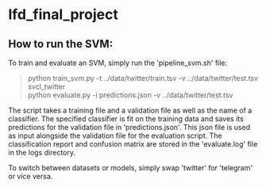 # lfd_final_project

## How to run the SVM:

To train and evaluate an SVM, simply run the 'pipeline_svm.sh' file:

> python train_svm.py -t ../data/twitter/train.tsv -v ../data/twitter/test.tsv svcl_twitter  
> python evaluate.py -i predictions.json -v ../data/twitter/test.tsv 

The script takes a training file and a validation file as well as the name of a classifier. The specified classifier is fit on the training data and saves its predictions for the validation file in 'predictions.json'. This json file is used as input alongside the validation file for the evaluation script. The classification report and confusion matrix are stored in the 'evaluate.log' file in the logs directory.

To switch between datasets or models, simply swap 'twitter' for 'telegram' or vice versa.
